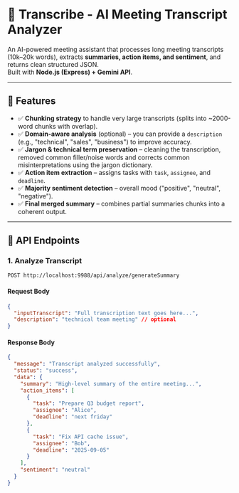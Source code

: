 # 📝 Transcribe - AI Meeting Transcript Analyzer

An AI-powered meeting assistant that processes long meeting transcripts (10k–20k words), extracts **summaries, action items, and sentiment**, and returns clean structured JSON.  
Built with **Node.js (Express) + Gemini API**.

---

## 🚀 Features

- ✅ **Chunking strategy** to handle very large transcripts (splits into ~2000-word chunks with overlap).
- ✅ **Domain-aware analysis** (optional) – you can provide a `description` (e.g., "technical", "sales", "business") to improve accuracy.
- ✅ **Jargon & technical term preservation** – cleaning the transcription, removed common filler/noise words and corrects common misinterpretations using the jargon dictionary.
- ✅ **Action item extraction** – assigns tasks with `task`, `assignee`, and `deadline`.
- ✅ **Majority sentiment detection** – overall mood ("positive", "neutral", "negative").
- ✅ **Final merged summary** – combines partial summaries chunks into a coherent output.

---

## 📡 API Endpoints

### 1. Analyze Transcript

`POST http://localhost:9988/api/analyze/generateSummary`

#### Request Body

```json
{
  "inputTranscript": "Full transcription text goes here...",
  "description": "technical team meeting" // optional
}
```

#### Response Body

```json
{
  "message": "Transcript analyzed successfully",
  "status": "success",
  "data": {
    "summary": "High-level summary of the entire meeting...",
    "action_items": [
      {
        "task": "Prepare Q3 budget report",
        "assignee": "Alice",
        "deadline": "next friday"
      },
      {
        "task": "Fix API cache issue",
        "assignee": "Bob",
        "deadline": "2025-09-05"
      }
    ],
    "sentiment": "neutral"
  }
}
```
